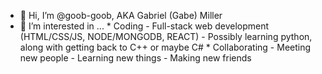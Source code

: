 - 👋 Hi, I’m @goob-goob, AKA Gabriel (Gabe) Miller
- 👀 I’m interested in ...
      * Coding
        - Full-stack web development (HTML/CSS/JS, NODE/MONGODB, REACT)
        - Possibly learning python, along with getting back to C++ or maybe C#
      * Collaborating 
        - Meeting new people
        - Learning new things
        - Making new friends 
        

<!-- - 📫 How to reach me ... -->

<!---
goob-goob/goob-goob is a ✨ special ✨ repository because its `README.md` (this file) appears on your GitHub profile.
You can click the Preview link to take a look at your changes.
--->
